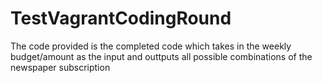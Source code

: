 # TestVagrantCodingRound
The code provided is the completed code which takes in the weekly budget/amount as the input and outtputs all possible combinations of the newspaper subscription

